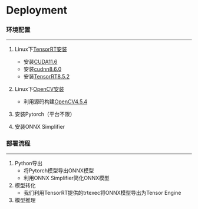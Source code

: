 # Deployment

### 环境配置

----

1. Linux下[TensorRT安装](https://docs.nvidia.com/deeplearning/tensorrt/install-guide/index.html)
   - 安装[CUDA11.6](https://developer.nvidia.com/cuda-11-6-0-download-archive)
   - 安装[cudnn8.6.0](https://docs.nvidia.com/deeplearning/cudnn/install-guide/index.html)
   - 安装[TensorRT8.5.2](https://developer.nvidia.com/nvidia-tensorrt-8x-download)

2. Linux下[OpenCV安装](https://zhuanlan.zhihu.com/p/392751819)
   - 利用源码构建[OpenCV4.5.4](https://github.com/opencv/opencv/releases)
3. 安装Pytorch（平台不限）
4. 安装ONNX Simplifier

### 部署流程

----

1. Python导出
   - 将Pytorch模型导出ONNX模型
   - 利用ONNX Simplifier简化ONNX模型
2. 模型转化
   - 我们利用TensorRT提供的trtexec将ONNX模型导出为Tensor Engine
3. 模型推理

